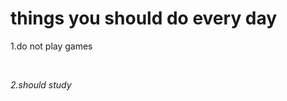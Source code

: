 <H1>things you should do every day</H1>
<p><strong></strong>1.do not play games</strong></p>
<br>
<P><em>2.should study</em></P>


